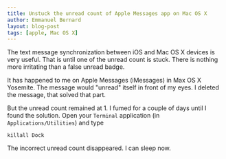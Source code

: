 ```yaml
---
title: Unstuck the unread count of Apple Messages app on Mac OS X
author: Emmanuel Bernard
layout: blog-post
tags: [apple, Mac OS X]
---
```

The text message synchronization between iOS and Mac OS X devices is very useful.
That is until one of the unread count is stuck.
There is nothing more irritating than a false unread badge.

It has happened to me on Apple Messages (iMessages) in Max OS X Yosemite.
The message would "unread" itself in front of my eyes.
I deleted the message, that solved that part.

But the unread count remained at 1.
I fumed for a couple of days until I found the solution.
Open your `Terminal` application (in `Applications/Utilities`) and type

    killall Dock

The incorrect unread count disappeared.
I can sleep now.
